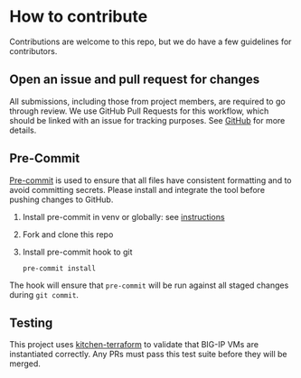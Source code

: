 # How to contribute

Contributions are welcome to this repo, but we do have a few guidelines for
contributors.

## Open an issue and pull request for changes

All submissions, including those from project members, are required to go through
review. We use GitHub Pull Requests for this workflow, which should be linked with
an issue for tracking purposes.
See [GitHub](https://help.github.com/articles/about-pull-requests/) for more details.

## Pre-Commit

[Pre-commit](https://pre-commit.com/) is used to ensure that all files have
consistent formatting and to avoid committing secrets. Please install and
integrate the tool before pushing changes to GitHub.

1. Install pre-commit in venv or globally: see [instructions](https://pre-commit.com/#installation)
2. Fork and clone this repo
3. Install pre-commit hook to git

   ```shell
   pre-commit install
   ```

The hook will ensure that `pre-commit` will be run against all staged changes
during `git commit`.

## Testing

This project uses
[kitchen-terraform](https://newcontext-oss.github.io/kitchen-terraform/) to
validate that BIG-IP VMs are instantiated correctly. Any PRs must pass this test
suite before they will be merged.
